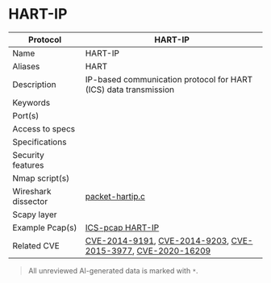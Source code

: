 # HART-IP

| Protocol | HART-IP |
|---|---|
| Name | HART-IP |
| Aliases | HART |
| Description | IP-based communication protocol for HART (ICS) data transmission |
| Keywords |  |
| Port(s) |  |
| Access to specs |  |
| Specifications |  |
| Security features |  |
| Nmap script(s) |  |
| Wireshark dissector | [packet-hartip.c](https://github.com/wireshark/wireshark/blob/master/epan/dissectors/packet-hartip.c) |
| Scapy layer |  |
| Example Pcap(s) | [ICS-pcap HART-IP](https://github.com/automayt/ICS-pcap/tree/master/HART%20IP/hart_ip) |
| Related CVE | [CVE-2014-9191](https://nvd.nist.gov/vuln/detail/CVE-2014-9191), [CVE-2014-9203](https://nvd.nist.gov/vuln/detail/CVE-2014-9203), [CVE-2015-3977](https://nvd.nist.gov/vuln/detail/CVE-2015-3977), [CVE-2020-16209](https://nvd.nist.gov/vuln/detail/CVE-2020-16209) |



> All unreviewed AI-generated data is marked with `*`.
